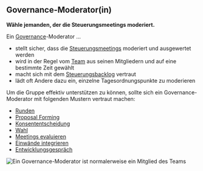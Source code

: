 ## Governance-Moderator(in)

**Wähle jemanden, der die Steuerungsmeetings moderiert.**

Ein [Governance](section:governance)-Moderator …

- stellt sicher, dass die [Steuerungsmeetings](section:governance-meeting) moderiert und ausgewertet werden
- wird in der Regel vom [Team](glossary:team) aus seinen Mitgliedern und auf eine bestimmte Zeit gewählt
- macht sich mit dem [Steuerungsbacklog](section:governance-backlog) vertraut
- lädt oft Andere dazu ein, einzelne Tagesordnungspunkte zu moderieren

Um die Gruppe effektiv unterstützen zu können, sollte sich ein Governance-Moderator mit folgenden Mustern vertraut machen:

- [Runden](section:rounds)
- [Proposal Forming](section:proposal-forming)
- [Konsententscheidung](section:consent-decision-making)
- [Wahl](section:role-selection)
- [Meetings evaluieren](section:evaluate-meetings)
- [Einwände integrieren](section:resolve-objections)
- [Entwicklungsgespräch](section:peer-review)

![Ein Governance-Moderator ist normalerweise ein Mitglied des Teams ](img/circle/facilitator.png)